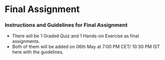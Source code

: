 # Final Assignment

### Instructions and Guidelines for Final Assignment

* There will be 1 Graded Quiz and 1 Hands-on Exercise as final assignments.&#x20;
* Both of them will be added on 06th May at 7:00 PM CET/ 10:30 PM IST here with the guidelines.
